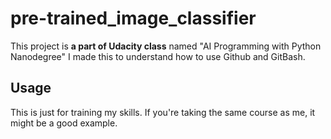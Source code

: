 # pre-trained_image_classifier

This project is **a part of Udacity class** named "AI Programming with Python Nanodegree"
I made this to understand how to use Github and GitBash.

## Usage
This is just for training my skills. If you're taking the same course as me,
it might be a good example.
